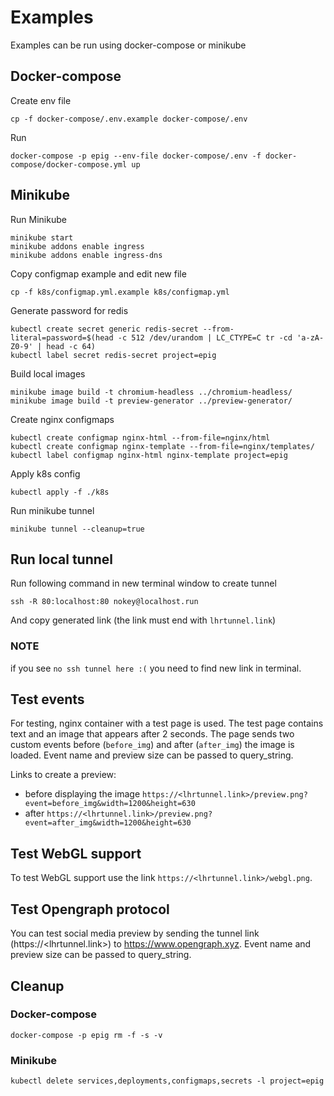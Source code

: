 # Examples

Examples can be run using docker-compose or minikube

## Docker-compose

Create env file

```shell
cp -f docker-compose/.env.example docker-compose/.env
```

Run

```shell
docker-compose -p epig --env-file docker-compose/.env -f docker-compose/docker-compose.yml up
```

## Minikube

Run Minikube

```shell
minikube start
minikube addons enable ingress
minikube addons enable ingress-dns
```

Copy configmap example and edit new file

```shell
cp -f k8s/configmap.yml.example k8s/configmap.yml
```

Generate password for redis

```shell
kubectl create secret generic redis-secret --from-literal=password=$(head -c 512 /dev/urandom | LC_CTYPE=C tr -cd 'a-zA-Z0-9' | head -c 64)
kubectl label secret redis-secret project=epig
```

Build local images

```shell
minikube image build -t chromium-headless ../chromium-headless/
minikube image build -t preview-generator ../preview-generator/ 
```

Create nginx configmaps

```shell
kubectl create configmap nginx-html --from-file=nginx/html
kubectl create configmap nginx-template --from-file=nginx/templates/
kubectl label configmap nginx-html nginx-template project=epig
```

Apply k8s config

```shell
kubectl apply -f ./k8s
```

Run minikube tunnel

```shell
minikube tunnel --cleanup=true
```

## Run local tunnel

Run following command in new terminal window to create tunnel

```shell
ssh -R 80:localhost:80 nokey@localhost.run
```

And copy generated link (the link must end with `lhrtunnel.link`)

### NOTE

if you see `no ssh tunnel here :(` you need to find new link in terminal.

## Test events

For testing, nginx container with a test page is used. The test page contains text and an image that appears after 2
seconds. The page sends two custom events before (`before_img`) and
after (`after_img`) the image is loaded. Event name and preview size can be passed to query_string.

Links to create a preview:

- before displaying the image `https://<lhrtunnel.link>/preview.png?event=before_img&width=1200&height=630`
- after `https://<lhrtunnel.link>/preview.png?event=after_img&width=1200&height=630`

## Test WebGL support

To test WebGL support use the link `https://<lhrtunnel.link>/webgl.png`.

## Test Opengraph protocol

You can test social media preview by sending the tunnel link (https://<lhrtunnel.link>) to https://www.opengraph.xyz.
Event name and preview size can be passed to query_string.

## Cleanup

### Docker-compose

```shell
docker-compose -p epig rm -f -s -v
```

### Minikube

```shell
kubectl delete services,deployments,configmaps,secrets -l project=epig
```
